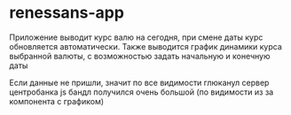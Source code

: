 # renessans-app

Приложение выводит курс валю на сегодня, при смене даты курс обновляется автоматически.
Также выводится график динамики курса выбранной валюты, с возможностью задать начальную и конечную даты

Если данные не пришли, значит по все видимости глюканул сервер центробанка
js бандл получился очень большой (по видимости из за компонента с графиком)

